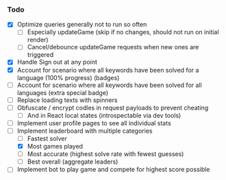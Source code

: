 ### Todo

- [x] Optimize queries generally not to run so often
  + [ ] Especially updateGame (skip if no changes, should not run on initial render)
  + [ ] Cancel/debounce updateGame requests when new ones are triggered
- [x] Handle Sign out at any point
- [x] Account for scenario where all keywords have been solved for a language (100% progress) (badges)
- [ ] Account for scenario where all keywords have been solved for all languages (extra special badge)
- [ ] Replace loading texts with spinners
- [ ] Obfuscate / encrypt codles in request payloads to prevent cheating
  + [ ] And in React local states (introspectable via dev tools)
- [ ] Implement user profile pages to see all individual stats
- [ ] Implement leaderboard with multiple categories
  + [ ] Fastest solver
  + [x] Most games played
  + [ ] Most accurate (highest solve rate with fewest guesses)
  + [ ] Best overall (aggregate leaders)
- [ ] Implement bot to play game and compete for highest score possible
